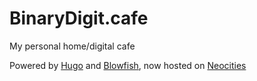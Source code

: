 # BinaryDigit.cafe

My personal home/digital cafe

Powered by [Hugo](https://gohugo.io) and [Blowfish](https://blowfish.page), now hosted on [Neocities](https://neocities.org)

